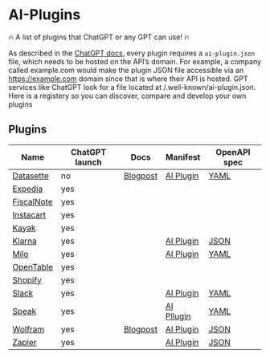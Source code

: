 # AI-Plugins

🔥 A list of plugins that ChatGPT or any GPT can use! 🔥

As described in the [ChatGPT docs](https://platform.openai.com/docs/plugins/getting-started), every plugin requires a `ai-plugin.json` file, which needs to be hosted on the API’s domain. For example, a company called example.com would make the plugin JSON file accessible via an https://example.com domain since that is where their API is hosted. GPT services like ChatGPT look for a file located at /.well-known/ai-plugin.json. Here is a registery so you can discover, compare and develop your own plugins

## Plugins

|  Name     |  ChatGPT launch  |  Docs  |  Manifest  |  OpenAPI spec  |
|-----------|------------------|--------|------------|----------------|
| [Datasette](https://datasette.io/)      | no  | [Blogpost](https://simonwillison.net/2023/Mar/24/datasette-chatgpt-plugin/) | [AI Plugin](https://datasette.io/.well-known/ai-plugin.json) | [YAML](https://datasette.io/-/chatgpt-openapi-schema.yml)  | 
| [Expedia](https://www.expedia.com/)     | yes |   |   |   |
| [FiscalNote](http://wolfram.com/)       | yes |   |   |   |
| [Instacart](https://www.instacart.com/) | yes |   |   |   |
| [Kayak](https://www.kayak.com/)         | yes |   |   |   |
| [Klarna](https://www.klarna.com/)       | yes |   | [AI Plugin](https://www.klarna.com/.well-known/ai-plugin.json) | [JSON](https://www.klarna.com/us/shopping/public/openai/v0/api-docs/) |
| [Milo](https://www.joinmilo.com/)       | yes |   | [AI Plugin](https://www.joinmilo.com/.well-known/ai-plugin.json) | [YAML](https://www.joinmilo.com/openapi.yaml) |
| [OpenTable](https://www.opentable.com/) | yes |   |   |   |
| [Shopify](https://www.shopify.com/)     | yes |   |   |   |
| [Slack](https://slack.com/)             | yes |   | [AI Plugin](https://slack.com/.well-known/ai-plugin.json) | [YAML](https://api.slack.com/specs/openapi/ai-plugin.yaml) | 
| [Speak](https://www.speak.com/)         | yes |   | [AI Pllugin](https://api.speak.com/.well-known/ai-plugin.json) | [YAML](https://api.speak.com/openapi.yaml) |
| [Wolfram](http://wolfram.com/)          | yes | [Blogpost](https://writings.stephenwolfram.com/2023/03/chatgpt-gets-its-wolfram-superpowers/) | [AI Plugin](https://www.wolframalpha.com/.well-known/ai-plugin.json) | [JSON](https://www.wolframalpha.com/.well-known/apispec.json) |
| [Zapier](https://www.speak.com/)        | yes |   | [AI Plugin](https://www.zapier.com/.well-known/ai-plugin.json) | [JSON](https://nla.zapier.com/api/v1/dynamic/openapi.json)  |
